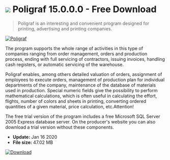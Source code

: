 # ![](https://cdn.softexe.net/static/icon/win.gif) Poligraf 15.0.0.0 - Free Download

> Poligraf is an interesting and convenient program designed for printing, advertising and printing companies.

[![Poligraf](https://gallery.dpcdn.pl/imgc/Tools/2591/g_-_420x350_1.5_-_x20110412140319_00.jpg)](https://softexe.net/win/business/finance/poligraf:aebc.html)

The program supports the whole range of activities in this type of companies ranging from order management, orders and production process, ending with full servicing of contractors, issuing invoices, handling cash registers, or automatic servicing of the warehouse.
 
 Poligraf enables, among others detailed valuation of orders, assignment of employees to execute orders, management of production plan for individual departments of the company, maintenance of the database of materials used in production. Special numeric fields give the possibility to perform mathematical calculations, which is often useful in calculating the effort, flights, number of colors and sheets in printing, converting ordered quantities of a given material, price calculation, etc.Attention!
 
 The free trial version of the program includes a free Microsoft SQL Server 2005 Express database server. On the producer's website you can also download a trial version without these components.


- **Update:** Jan 16 2020
- **File size:** 47.02 MB

[![Download](https://cdn.softexe.net/static/img/download.png)](https://softexe.net/win/business/finance/poligraf:aebc.html)

